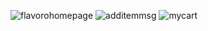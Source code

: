![flavorohomepage](https://github.com/prachidimote/food-ordering-react-app/assets/81797753/cf272dc5-7fbb-4234-8ef1-9b72fa91a05c)
![additemmsg](https://github.com/prachidimote/food-ordering-react-app/assets/81797753/3c906195-1b5a-4faf-a15e-b5acffd4ea61)
![mycart](https://github.com/prachidimote/food-ordering-react-app/assets/81797753/9a82af8c-5df8-4a94-a92f-e4b63c3c0020)
